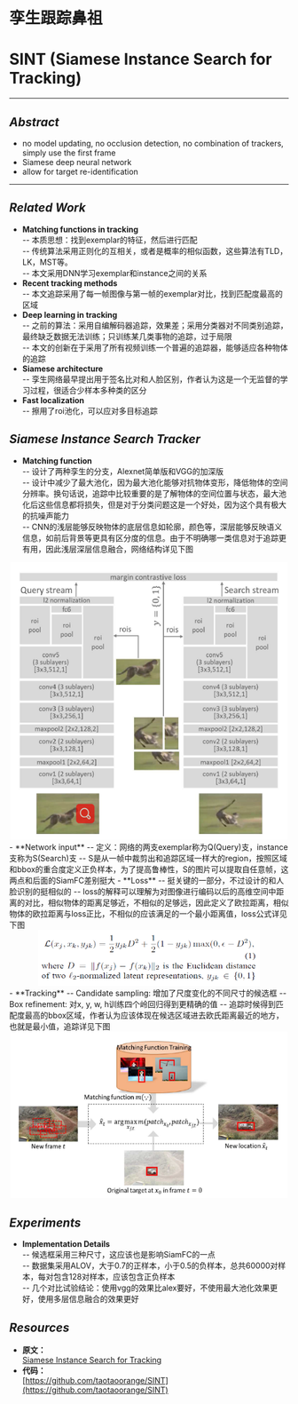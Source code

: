 # 孪生跟踪鼻祖
# SINT (Siamese Instance Search for Tracking)
---
## *Abstract*
- no model updating, no occlusion detection, no combination of trackers, simply use the first frame
- Siamese deep neural network
- allow for target re-identification

---
## *Related Work*
- **Matching functions in tracking**  
-- 本质思想：找到exemplar的特征，然后进行匹配  
-- 传统算法采用正则化的互相关，或者是概率的相似函数，这些算法有TLD，LK，MST等。  
-- 本文采用DNN学习exemplar和instance之间的关系  
- **Recent tracking methods**  
-- 本文追踪采用了每一帧图像与第一帧的exemplar对比，找到匹配度最高的区域    
- **Deep learning in tracking**  
-- 之前的算法：采用自编解码器追踪，效果差；采用分类器对不同类别追踪，最终缺乏数据无法训练；只训练某几类事物的追踪，过于局限  
-- 本文的创新在于采用了所有视频训练一个普遍的追踪器，能够适应各种物体的追踪  
- **Siamese architecture**  
-- 孪生网络最早提出用于签名比对和人脸区别，作者认为这是一个无监督的学习过程，很适合少样本多种类的区分  
- **Fast localization**  
-- 擦用了roi池化，可以应对多目标追踪  

## *Siamese Instance Search Tracker*  
- **Matching function**  
-- 设计了两种孪生的分支，Alexnet简单版和VGG的加深版  
-- 设计中减少了最大池化，因为最大池化能够对抗物体变形，降低物体的空间分辨率。换句话说，追踪中比较重要的是了解物体的空间位置与状态，最大池化后这些信息都将损失，但是对于分类问题这是一个好处，因为这个具有极大的抗噪声能力  
-- CNN的浅层能够反映物体的底层信息如轮廓，颜色等，深层能够反映语义信息，如前后背景等更具有区分度的信息。由于不明确哪一类信息对于追踪更有用，因此浅层深层信息融合，网络结构详见下图   
<div align=center>
<img src="./img/SINT/1.png" height=500, width=500>
<div align=left>
- **Network input**  
-- 定义：网络的两支exemplar称为Q(Query)支，instance支称为S(Search)支  
-- S是从一帧中裁剪出和追踪区域一样大的region，按照区域和bbox的重合度定义正负样本，为了提高鲁棒性，S的图片可以提取自任意帧，这两点和后面的SiamFC差别挺大    
- **Loss**  
-- 挺关键的一部分，不过设计的和人脸识别的挺相似的  
-- loss的解释可以理解为对图像进行编码以后的高维空间中距离的对比，相似物体的距离足够近，不相似的足够远，因此定义了欧拉距离，相似物体的欧拉距离与loss正比，不相似的应该满足的一个最小距离值，loss公式详见下图  
<div align=center>
<img src="./img/SINT/2.png" height=100, width=400>
<div align=left>
- **Tracking**  
-- Candidate sampling: 增加了尺度变化的不同尺寸的候选框
-- Box refinement: 对x, y, w, h训练四个岭回归得到更精确的值  
-- 追踪时候得到匹配度最高的bbox区域，作者认为应该体现在候选区域进去欧氏距离最近的地方，也就是最小值，追踪详见下图 
<div align=center>
<img src="./img/SINT/3.png" height=300, width=500>
<div align=left>  


## *Experiments*
- **Implementation Details**  
-- 候选框采用三种尺寸，这应该也是影响SiamFC的一点  
-- 数据集采用ALOV，大于0.7的正样本，小于0.5的负样本，总共60000对样本，每对包含128对样本，应该包含正负样本  
-- 几个对比试验结论：使用vgg的效果比alex要好，不使用最大池化效果更好，使用多层信息融合的效果更好  

## *Resources*
- **原文：**  
[Siamese Instance Search for Tracking](https://arxiv.org/abs/1605.05863)  
- **代码：**  
[https://github.com/taotaoorange/SINT](https://github.com/taotaoorange/SINT)



